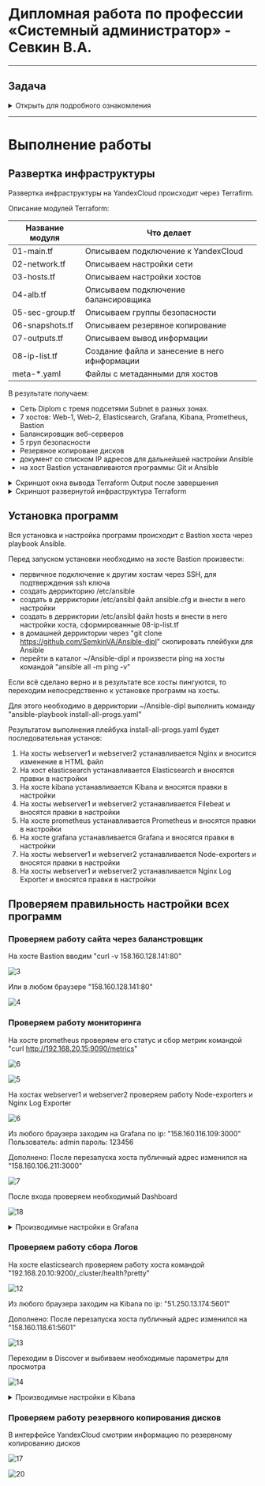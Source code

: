 #  Дипломная работа по профессии «Системный администратор» - Севкин В.А.

---------
## Задача
<details>
   <summary> Открыть для подробного ознакомления </summary>
Ключевая задача — разработать отказоустойчивую инфраструктуру для сайта, включающую мониторинг, сбор логов и резервное копирование основных данных. Инфраструктура должна размещаться в [Yandex Cloud](https://cloud.yandex.com/) и отвечать минимальным стандартам безопасности: запрещается выкладывать токен от облака в git. Используйте [инструкцию](https://cloud.yandex.ru/docs/tutorials/infrastructure-management/terraform-quickstart#get-credentials).


## Инфраструктура
Для развёртки инфраструктуры используйте Terraform и Ansible.  

Важно: используйте по-возможности **минимальные конфигурации ВМ**:2 ядра 20% Intel ice lake, 2-4Гб памяти, 10hdd, прерываемая. 

Так как прерываемая ВМ проработает не больше 24ч, после сдачи работы на проверку свяжитесь с вашим дипломным руководителем и договоритесь запустить инфраструктуру к указанному времени.


### Сайт
Создайте две ВМ в разных зонах, установите на них сервер nginx, если его там нет. ОС и содержимое ВМ должно быть идентичным, это будут наши веб-сервера.

Используйте набор статичных файлов для сайта. Можно переиспользовать сайт из домашнего задания.

Создайте [Target Group](https://cloud.yandex.com/docs/application-load-balancer/concepts/target-group), включите в неё две созданных ВМ.

Создайте [Backend Group](https://cloud.yandex.com/docs/application-load-balancer/concepts/backend-group), настройте backends на target group, ранее созданную. Настройте healthcheck на корень (/) и порт 80, протокол HTTP.

Создайте [HTTP router](https://cloud.yandex.com/docs/application-load-balancer/concepts/http-router). Путь укажите — /, backend group — созданную ранее.

Создайте [Application load balancer](https://cloud.yandex.com/en/docs/application-load-balancer/) для распределения трафика на веб-сервера, созданные ранее. Укажите HTTP router, созданный ранее, задайте listener тип auto, порт 80.

Протестируйте сайт
`curl -v <публичный IP балансера>:80` 

### Мониторинг
Создайте ВМ, разверните на ней Prometheus. На каждую ВМ из веб-серверов установите Node Exporter и [Nginx Log Exporter](https://github.com/martin-helmich/prometheus-nginxlog-exporter). Настройте Prometheus на сбор метрик с этих exporter.

Создайте ВМ, установите туда Grafana. Настройте её на взаимодействие с ранее развернутым Prometheus. Настройте дешборды с отображением метрик, минимальный набор — Utilization, Saturation, Errors для CPU, RAM, диски, сеть, http_response_count_total, http_response_size_bytes. Добавьте необходимые [tresholds](https://grafana.com/docs/grafana/latest/panels/thresholds/) на соответствующие графики.

### Логи
Cоздайте ВМ, разверните на ней Elasticsearch. Установите filebeat в ВМ к веб-серверам, настройте на отправку access.log, error.log nginx в Elasticsearch.

Создайте ВМ, разверните на ней Kibana, сконфигурируйте соединение с Elasticsearch.

### Сеть
Разверните один VPC. Сервера web, Prometheus, Elasticsearch поместите в приватные подсети. Сервера Grafana, Kibana, application load balancer определите в публичную подсеть.

Настройте [Security Groups](https://cloud.yandex.com/docs/vpc/concepts/security-groups) соответствующих сервисов на входящий трафик только к нужным портам.

Настройте ВМ с публичным адресом, в которой будет открыт только один порт — ssh. Настройте все security groups на разрешение входящего ssh из этой security group. Эта вм будет реализовывать концепцию bastion host. Потом можно будет подключаться по ssh ко всем хостам через этот хост.

### Резервное копирование
Создайте snapshot дисков всех ВМ. Ограничьте время жизни snaphot в неделю. Сами snaphot настройте на ежедневное копирование.
</details>

---------

# Выполнение работы

## Развертка инфраструктуры

Развертка инфраструктуры на YandexCloud происходит через Terrafirm.
   
Описание модулей Terraform:

| Название модуля | Что делает | 
|---|---|
|01-main.tf| Описываем подключение к YandexCloud|
|02-network.tf| Описываем настройки сети|
|03-hosts.tf| Описываем настройки хостов|
|04-alb.tf| Описываем подключение балансировщика|
|05-sec-group.tf| Описываем группы безопасности|
|06-snapshots.tf| Описываем резервное копирование|
|07-outputs.tf| Описываем вывод информации |
|08-ip-list.tf| Создание файла и занесение в него ифнформации|
|meta-*.yaml| Файлы с метаданными для хостов |

В результате получаем:
- Сеть Diplom с тремя подсетями Subnet в разных зонах. 
- 7 хостов: Web-1, Web-2, Elasticsearch, Grafana, Kibana, Prometheus, Bastion
- Балансировщик веб-серверов
- 5 груп безопасности
- Резервное копироване дисков
- документ со списком IP адресов для дальнейшей настройки Ansible
- на хост Bastion устанавливаются программы: Git и Ansible
  
<details>
<summary> Скриншот окна вывода Terraform Output после завершения</summary>
   
![1](https://github.com/SemkinVA/Diplom/blob/main/dipl-scrin/1.png)

</details>
<details>
<summary> Скриншот развернутой инфраструктура Terraform </summary>
   
![2](https://github.com/SemkinVA/Diplom/blob/main/dipl-scrin/2.PNG)

(Дополнено) После двух дней:

![21](https://github.com/SemkinVA/Diplom/blob/main/dipl-scrin/21.PNG)

</details>

## Установка программ

Вся установка и настройка программ происходит c Bastion хоста через playbook Ansible. 

Перед запуском установки необходимо на хосте Bastion произвести: 
- первичное подключение к другим хостам через SSH, для подтверждения ssh ключа
- создать деррикторию /etc/ansible 
- создать в дерриктории /etc/ansibl файл ansible.cfg и внести в него настройки
- создать в дерриктории /etc/ansibl файл hosts и внести в него настройки хоста, сформированные 08-ip-list.tf
- в домашней дерриктории через "git clone https://github.com/SemkinVA/Ansible-dipl" скопировать плейбуки для Ansible
- перейти в каталог ~/Ansible-dipl и произвести ping на хосты командой "ansible all -m ping -v"

Если всё сделано верно и в результате все хосты пингуются, то переходим непосредственно к установке программ на хосты.

Для этого необходимо в дерриктории ~/Ansible-dipl выполнить команду "ansible-playbook install-all-progs.yaml" 

Результатом выполнения плейбука install-all-progs.yaml будет последовательная установ:
1. На хосты webserver1 и webserver2 устанавливается Nginx и вносится изменение в HTML файл
2. На хост elasticsearch устанавливается Elasticsearch и вносятся правки в настройки 
3. На хосте kibana устанавливается Kibana и вносятся правки в настройки
4. На хосты webserver1 и webserver2 устанавливается Filebeat и вносятся правки в настройки
5. На хосте prometheus устанавливается Prometheus и вносятся правки в настройки
6. На хосте grafana устанавливается Grafana и вносятся правки в настройки
7. На хосты webserver1 и webserver2 устанавливается Node-exporters и вносятся правки в настройки
8. На хосты webserver1 и webserver2 устанавливается Nginx Log Exporter и вносятся правки в настройки

## Проверяем правильность настройки всех программ

### Проверяем работу сайта через баланстровщик

На хосте Bastion вводим "curl -v 158.160.128.141:80"

![3](https://github.com/SemkinVA/Diplom/blob/main/dipl-scrin/3.png)

Или в любом браузере "158.160.128.141:80"

![4](https://github.com/SemkinVA/Diplom/blob/main/dipl-scrin/4.PNG)

### Проверяем работу мониторинга

На хосте prometheus проверяем его статус и сбор метрик командой "curl http://192.168.20.15:9090/metrics"

![6](https://github.com/SemkinVA/Diplom/blob/main/dipl-scrin/6.png)

![5](https://github.com/SemkinVA/Diplom/blob/main/dipl-scrin/5.png)

На  хостах webserver1 и webserver2 проверяем работу Node-exporters и Nginx Log Exporter

![6](https://github.com/SemkinVA/Diplom/blob/main/dipl-scrin/7.png)

Из любого браузера заходим на Grafana по ip: "158.160.116.109:3000" Пользователь: admin пароль: 123456 

Дополнено: После перезапуска хоста публичный адрес изменился на "158.160.106.211:3000"

![7](https://github.com/SemkinVA/Diplom/blob/main/dipl-scrin/8.PNG)

После входа проверяем необходимый Dashboard 

![18](https://github.com/SemkinVA/Diplom/blob/main/dipl-scrin/18.PNG)

<details>
<summary> Производимые настройки в Grafana </summary>
Привязываем Prometheus
   
![9](https://github.com/SemkinVA/Diplom/blob/main/dipl-scrin/9.PNG)
   
Импортируем Dashboard №1860 "Node Exporter Full" 

![10](https://github.com/SemkinVA/Diplom/blob/main/dipl-scrin/10.PNG)

Отображение графиков

![19](https://github.com/SemkinVA/Diplom/blob/main/dipl-scrin/19.PNG)

Настройка tresholds

![1](https://github.com/SemkinVA/Diplom/blob/main/dipl-scrin/11.PNG)
</details>

### Проверяем работу сбора Логов

На хосте elasticsearch проверяем работу хоста командой "192.168.20.10:9200/_cluster/health?pretty"

![12](https://github.com/SemkinVA/Diplom/blob/main/dipl-scrin/12.png)

Из любого браузера заходим на Kibana по ip: "51.250.13.174:5601" 

Дополнено: После перезапуска хоста публичный адрес изменился на "158.160.118.61:5601"

![13](https://github.com/SemkinVA/Diplom/blob/main/dipl-scrin/13.PNG)

Переходим в Discover и выбиваем необходимые параметры для просмотра

![14](https://github.com/SemkinVA/Diplom/blob/main/dipl-scrin/14.PNG)


<details>
<summary> Производимые настройки в Kibana </summary>
Переходим в менеджмент Kibana и добавляем новый индекс
   
![15](https://github.com/SemkinVA/Diplom/blob/main/dipl-scrin/15.PNG)

![16](https://github.com/SemkinVA/Diplom/blob/main/dipl-scrin/16.PNG)
</details>

### Проверяем работу резервного копирования дисков

В интерфейсе YandexCloud смотрим информацию по резервному копированию дисков

![17](https://github.com/SemkinVA/Diplom/blob/main/dipl-scrin/17.PNG)

![20](https://github.com/SemkinVA/Diplom/blob/main/dipl-scrin/20.PNG)
